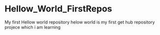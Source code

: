 # Hellow_World_FirstRepos
My first Hellow world repository
helow world is my first get hub repository projece
which i am learning
